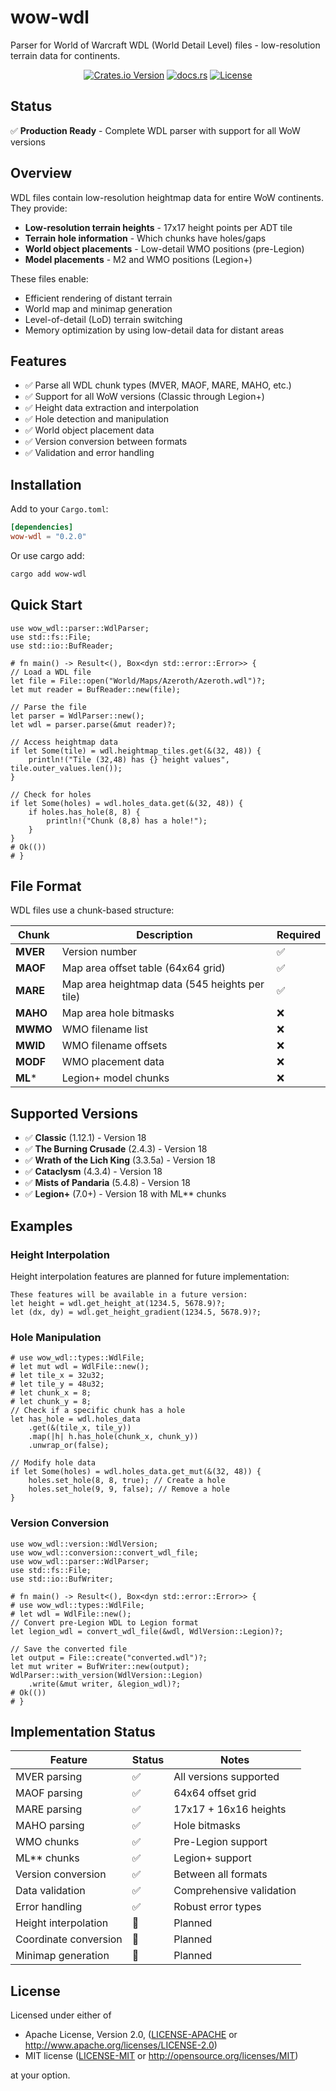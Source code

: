 # wow-wdl

Parser for World of Warcraft WDL (World Detail Level) files - low-resolution terrain
data for continents.

<div align="center">

[![Crates.io Version](https://img.shields.io/crates/v/wow-wdl)](https://crates.io/crates/wow-wdl)
[![docs.rs](https://img.shields.io/docsrs/wow-wdl)](https://docs.rs/wow-wdl)
[![License](https://img.shields.io/crates/l/wow-wdl.svg)](https://github.com/wowemulation-dev/warcraft-rs#license)

</div>

## Status

✅ **Production Ready** - Complete WDL parser with support for all WoW versions

## Overview

WDL files contain low-resolution heightmap data for entire WoW continents. They provide:

- **Low-resolution terrain heights** - 17x17 height points per ADT tile
- **Terrain hole information** - Which chunks have holes/gaps
- **World object placements** - Low-detail WMO positions (pre-Legion)
- **Model placements** - M2 and WMO positions (Legion+)

These files enable:

- Efficient rendering of distant terrain
- World map and minimap generation
- Level-of-detail (LoD) terrain switching
- Memory optimization by using low-detail data for distant areas

## Features

- ✅ Parse all WDL chunk types (MVER, MAOF, MARE, MAHO, etc.)
- ✅ Support for all WoW versions (Classic through Legion+)
- ✅ Height data extraction and interpolation
- ✅ Hole detection and manipulation
- ✅ World object placement data
- ✅ Version conversion between formats
- ✅ Validation and error handling

## Installation

Add to your `Cargo.toml`:

```toml
[dependencies]
wow-wdl = "0.2.0"
```

Or use cargo add:

```bash
cargo add wow-wdl
```

## Quick Start

```rust,no_run
use wow_wdl::parser::WdlParser;
use std::fs::File;
use std::io::BufReader;

# fn main() -> Result<(), Box<dyn std::error::Error>> {
// Load a WDL file
let file = File::open("World/Maps/Azeroth/Azeroth.wdl")?;
let mut reader = BufReader::new(file);

// Parse the file
let parser = WdlParser::new();
let wdl = parser.parse(&mut reader)?;

// Access heightmap data
if let Some(tile) = wdl.heightmap_tiles.get(&(32, 48)) {
    println!("Tile (32,48) has {} height values", tile.outer_values.len());
}

// Check for holes
if let Some(holes) = wdl.holes_data.get(&(32, 48)) {
    if holes.has_hole(8, 8) {
        println!("Chunk (8,8) has a hole!");
    }
}
# Ok(())
# }
```

## File Format

WDL files use a chunk-based structure:

| Chunk | Description | Required |
|-------|-------------|----------|
| **MVER** | Version number | ✅ |
| **MAOF** | Map area offset table (64x64 grid) | ✅ |
| **MARE** | Map area heightmap data (545 heights per tile) | ✅ |
| **MAHO** | Map area hole bitmasks | ❌ |
| **MWMO** | WMO filename list | ❌ |
| **MWID** | WMO filename offsets | ❌ |
| **MODF** | WMO placement data | ❌ |
| **ML*** | Legion+ model chunks | ❌ |

## Supported Versions

- ✅ **Classic** (1.12.1) - Version 18
- ✅ **The Burning Crusade** (2.4.3) - Version 18
- ✅ **Wrath of the Lich King** (3.3.5a) - Version 18
- ✅ **Cataclysm** (4.3.4) - Version 18
- ✅ **Mists of Pandaria** (5.4.8) - Version 18
- ✅ **Legion+** (7.0+) - Version 18 with ML** chunks

## Examples

### Height Interpolation

Height interpolation features are planned for future implementation:

```text
These features will be available in a future version:
let height = wdl.get_height_at(1234.5, 5678.9)?;
let (dx, dy) = wdl.get_height_gradient(1234.5, 5678.9)?;
```

### Hole Manipulation

```rust,no_run
# use wow_wdl::types::WdlFile;
# let mut wdl = WdlFile::new();
# let tile_x = 32u32;
# let tile_y = 48u32;
# let chunk_x = 8;
# let chunk_y = 8;
// Check if a specific chunk has a hole
let has_hole = wdl.holes_data
    .get(&(tile_x, tile_y))
    .map(|h| h.has_hole(chunk_x, chunk_y))
    .unwrap_or(false);

// Modify hole data
if let Some(holes) = wdl.holes_data.get_mut(&(32, 48)) {
    holes.set_hole(8, 8, true); // Create a hole
    holes.set_hole(9, 9, false); // Remove a hole
}
```

### Version Conversion

```rust,no_run
use wow_wdl::version::WdlVersion;
use wow_wdl::conversion::convert_wdl_file;
use wow_wdl::parser::WdlParser;
use std::fs::File;
use std::io::BufWriter;

# fn main() -> Result<(), Box<dyn std::error::Error>> {
# use wow_wdl::types::WdlFile;
# let wdl = WdlFile::new();
// Convert pre-Legion WDL to Legion format
let legion_wdl = convert_wdl_file(&wdl, WdlVersion::Legion)?;

// Save the converted file
let output = File::create("converted.wdl")?;
let mut writer = BufWriter::new(output);
WdlParser::with_version(WdlVersion::Legion)
    .write(&mut writer, &legion_wdl)?;
# Ok(())
# }
```

## Implementation Status

| Feature | Status | Notes |
|---------|--------|-------|
| MVER parsing | ✅ | All versions supported |
| MAOF parsing | ✅ | 64x64 offset grid |
| MARE parsing | ✅ | 17x17 + 16x16 heights |
| MAHO parsing | ✅ | Hole bitmasks |
| WMO chunks | ✅ | Pre-Legion support |
| ML** chunks | ✅ | Legion+ support |
| Version conversion | ✅ | Between all formats |
| Data validation | ✅ | Comprehensive validation |
| Error handling | ✅ | Robust error types |
| Height interpolation | 🚧 | Planned |
| Coordinate conversion | 🚧 | Planned |
| Minimap generation | 🚧 | Planned |

## License

Licensed under either of

- Apache License, Version 2.0, ([LICENSE-APACHE](../../LICENSE-APACHE) or <http://www.apache.org/licenses/LICENSE-2.0>)
- MIT license ([LICENSE-MIT](../../LICENSE-MIT) or <http://opensource.org/licenses/MIT>)

at your option.
